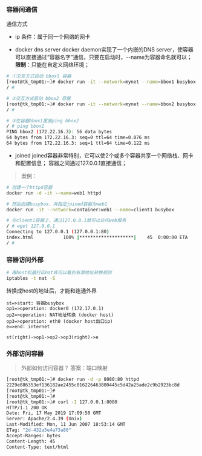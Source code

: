 
### 容器间通信

通信方式
* ip
    条件：属于同一个网络的网卡

* docker dns server
    docker daemon实现了一个内嵌的DNS server，使容器可以直接通过“容器名字”通信，只要在启动时，--name为容器命名就可以；
    **限制**：只能在自定义网络环境；

```bash
# ①交互方式启动 bbox1 容器
[root@tk_tmp01:~]# docker run -it --network=mynet --name=bbox1 busybox
/ #

# ②交互方式启动 bbox2 容器
[root@tk_tmp01:~]# docker run -it --network=mynet --name=bbox2 busybox
/ #

# ③在容器bbox1里面ping bbox2
/ # ping bbox2
PING bbox2 (172.22.16.3): 56 data bytes
64 bytes from 172.22.16.3: seq=0 ttl=64 time=0.076 ms
64 bytes from 172.22.16.3: seq=1 ttl=64 time=0.122 ms

```
* joined
    joined容器非常特别，它可以使2个或多个容器共享一个网络栈、网卡和配置信息；
    容器之间通过127.0.0.1直接通信；

> 案例：

```bash
# 创建一个httpd容器
docker run -d -it --name=web1 httpd

# 然后创建busybox，并指定joined容器为web1
docker run -it --network=container:web1 --name=client1 busybox

# 在client1容器上，通过127.0.0.1就可以访问web服务
/ # wget 127.0.0.1
Connecting to 127.0.0.1 (127.0.0.1:80)
index.html           100% |********************|    45  0:00:00 ETA
/ #

```

### 容器访问外部

```bash
# 再host机器打印nat表可以看到有源地址转换规则
iptables -t nat -S

```
转换成host的地址后，才能和连通外界

```flow
st=>start: 容器busybox
op1=>operation: docker0 (172.17.0.1)
op2=>operation: NAT地址转换 (docker host)
op3=>operation: eth0 (docker host出口ip)
e=>end: internet

st(right)->op1->op2->op3(right)->e

```

### 外部访问容器

> 外部如何访问容器？
答案：端口映射

```bash
[root@tk_tmp01:~]# docker run -d -p 8080:80 httpd
2229e886353ef136182ae2455c016226463800445c5d42a25ade2c9b2923bc8d
[root@tk_tmp01:~]#
[root@tk_tmp01:~]#
[root@tk_tmp01:~]# curl -I 127.0.0.1:8080
HTTP/1.1 200 OK
Date: Fri, 17 May 2019 17:09:50 GMT
Server: Apache/2.4.39 (Unix)
Last-Modified: Mon, 11 Jun 2007 18:53:14 GMT
ETag: "2d-432a5e4a73a80"
Accept-Ranges: bytes
Content-Length: 45
Content-Type: text/html

```








